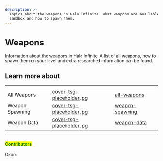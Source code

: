 ```yaml
---
description: >-
  Topics about the weapons in Halo Infinite. What weapons are available in the
  sandbox and how to spawn them.
---
```


# Weapons

Information about the weapons in Halo Infinite. A list of all weapons, how to spawn them on your level and extra researched information can be found.

## Learn more about

<table data-view="cards"><thead><tr><th></th><th data-hidden data-card-cover data-type="files"></th><th data-hidden data-card-target data-type="content-ref"></th></tr></thead><tbody><tr><td>All Weapons</td><td><a href="../../../../.gitbook/assets/cover-tsg-placeholder.jpg">cover-tsg-placeholder.jpg</a></td><td><a href="all-weapons/">all-weapons</a></td></tr><tr><td>Weapon Spawning</td><td><a href="../../../../.gitbook/assets/cover-tsg-placeholder.jpg">cover-tsg-placeholder.jpg</a></td><td><a href="weapon-spawning/">weapon-spawning</a></td></tr><tr><td>Weapon Data</td><td><a href="../../../../.gitbook/assets/cover-tsg-placeholder.jpg">cover-tsg-placeholder.jpg</a></td><td><a href="weapon-data/">weapon-data</a></td></tr></tbody></table>



***

#### <mark style="color:green;">Contributors</mark>

Okom
